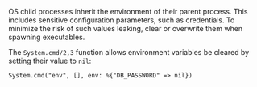 OS child processes inherit the environment of their parent process. This
includes sensitive configuration parameters, such as credentials. To
minimize the risk of such values leaking, clear or overwrite them when
spawning executables.

The `System.cmd/2,3` function allows environment variables be cleared by
setting their value to `nil`:

    System.cmd("env", [], env: %{"DB_PASSWORD" => nil})

